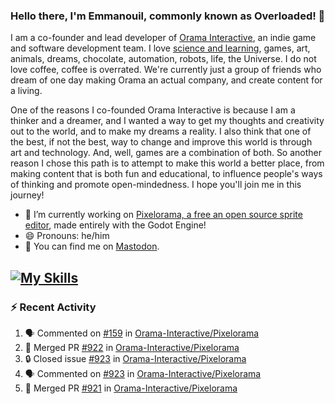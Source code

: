 ### Hello there, I'm Emmanouil, commonly known as Overloaded! 👋
I am a co-founder and lead developer of [Orama Interactive](https://www.orama-interactive.com/), an indie game and software development team. I love [science and learning](https://github.com/OverloadedOrama/KnowledgeBase), games, art, animals, dreams, chocolate, automation, robots, life, the Universe. I do not love coffee, coffee is overrated. We're currently just a group of friends who dream of one day making Orama an actual company, and create content for a living.

One of the reasons I co-founded Orama Interactive is because I am a thinker and a dreamer, and I wanted a way to get my thoughts and creativity out to the world, and to make my dreams a reality. I also think that one of the best, if not the best, way to change and improve this world is through art and technology. And, well, games are a combination of both. So another reason I chose this path is to attempt to make this world a better place, from making content that is both fun and educational, to influence people's ways of thinking and promote open-mindedness. I hope you'll join me in this journey!

- 🔭 I’m currently working on [Pixelorama, a free an open source sprite editor](https://github.com/Orama-Interactive/Pixelorama), made entirely with the Godot Engine!
- 😄 Pronouns: he/him
- 🐘 You can find me on <a rel="me" href="https://mastodon.social/@Overloaded">Mastodon</a>.

[![My Skills](https://skillicons.dev/icons?i=godot,py,cpp,cs,git,linux,html)](https://skillicons.dev)
---

### :zap: Recent Activity

<!--START_SECTION:activity-->
1. 🗣 Commented on [#159](https://github.com/Orama-Interactive/Pixelorama/issues/159#issuecomment-1766272674) in [Orama-Interactive/Pixelorama](https://github.com/Orama-Interactive/Pixelorama)
2. 🎉 Merged PR [#922](https://github.com/Orama-Interactive/Pixelorama/pull/922) in [Orama-Interactive/Pixelorama](https://github.com/Orama-Interactive/Pixelorama)
3. 🔒 Closed issue [#923](https://github.com/Orama-Interactive/Pixelorama/issues/923) in [Orama-Interactive/Pixelorama](https://github.com/Orama-Interactive/Pixelorama)
4. 🗣 Commented on [#923](https://github.com/Orama-Interactive/Pixelorama/issues/923#issuecomment-1763360986) in [Orama-Interactive/Pixelorama](https://github.com/Orama-Interactive/Pixelorama)
5. 🎉 Merged PR [#921](https://github.com/Orama-Interactive/Pixelorama/pull/921) in [Orama-Interactive/Pixelorama](https://github.com/Orama-Interactive/Pixelorama)
<!--END_SECTION:activity-->

<!--
**OverloadedOrama/OverloadedOrama** is a ✨ _special_ ✨ repository because its `README.md` (this file) appears on your GitHub profile.

Here are some ideas to get you started:

- 👯 I’m looking to collaborate on ...
- 🤔 I’m looking for help with ...
- 💬 Ask me about ...
- 📫 How to reach me: ...
- ⚡ Fun fact: ...
-->
